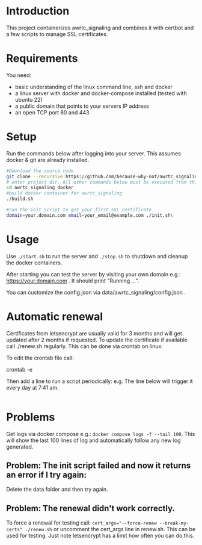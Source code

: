 # Introduction
This project containerizes awrtc_signaling and combines it with certbot and a few scripts to manage SSL certificates.

# Requirements
You need:
* basic understanding of the linux command line, ssh and docker
* a linux server with docker and docker-compose installed (tested with ubuntu 22) 
* a public domain that points to your servers IP address
* an open TCP port 80 and 443

# Setup
Run the commands below after logging into your server. This assumes docker & git are already installed. 
```bash
#Download the source code
git clone --recursive https://github.com/because-why-not/awrtc_signaling_docker
# enter project dir. All other commands below must be executed from this folder
cd awrtc_signaling_docker
#build docker container for awrtc_signaling
./build.sh

#run the init script to get your first SSL certificate
domain=your.domain.com email=your_email@example.com ./init.sh\
```

# Usage
Use `./start.sh` to run the server and `./stop.sh` to shutdown and cleanup the docker containers. 

After starting you can test the server by visiting your own domain e.g.: https://your.domain.com . It should print "Running ...". 

You can customize the config.json via data/awrtc_signaling/config.json .

# Automatic renewal

Certificates from letsencrypt are usually valid for 3 months and will get updated after 2 months if requested. 
To update the certificate if available call ./renew.sh regularly. This can be done via crontab on linux:

To edit the crontab file call:

crontab -e

Then add a line to run a script periodically:
e.g. The line below will trigger it every day at 7:41 am. 
```41 7 * * * cd /path/to/your/folder && ./renew.sh 2>&1 | logger
```


# Problems

Get logs via docker compose e.g.: `docker compose logs -f --tail 100`. This will show the last 100 lines of log and automatically follow any new log generated. 

## Problem: The init script failed and now it returns an error if I try again:
Delete the data folder and then try again. 



## Problem: The renewal didn't work correctly. 
To force a renewal for testing call:
`cert_args="--force-renew --break-my-certs" ./renew.sh`
or uncomment the cert_args line in renew.sh. This can be used for testing. Just note letsencrypt has a limit how often you can do this. 



